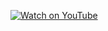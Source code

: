 [![Watch on YouTube](https://img.youtube.com/vi/jerpE4dpqz8/0.jpg)](https://youtu.be/jerpE4dpqz8?si=8Gv7JVyQN7387HxG)
